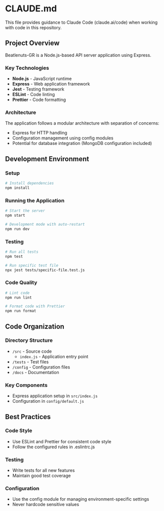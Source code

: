 # CLAUDE.md

This file provides guidance to Claude Code (claude.ai/code) when working with code in this repository.

## Project Overview

Beatlenuts-GR is a Node.js-based API server application using Express.

### Key Technologies
- **Node.js** - JavaScript runtime
- **Express** - Web application framework
- **Jest** - Testing framework
- **ESLint** - Code linting
- **Prettier** - Code formatting

### Architecture
The application follows a modular architecture with separation of concerns:
- Express for HTTP handling
- Configuration management using config modules
- Potential for database integration (MongoDB configuration included)

## Development Environment

### Setup
```bash
# Install dependencies
npm install
```

### Running the Application
```bash
# Start the server
npm start

# Development mode with auto-restart
npm run dev
```

### Testing
```bash
# Run all tests
npm test

# Run specific test file
npx jest tests/specific-file.test.js
```

### Code Quality
```bash
# Lint code
npm run lint

# Format code with Prettier
npm run format
```

## Code Organization

### Directory Structure
- `/src` - Source code
  - `index.js` - Application entry point
- `/tests` - Test files
- `/config` - Configuration files
- `/docs` - Documentation

### Key Components
- Express application setup in `src/index.js`
- Configuration in `config/default.js`

## Best Practices

### Code Style
- Use ESLint and Prettier for consistent code style
- Follow the configured rules in .eslintrc.js

### Testing
- Write tests for all new features
- Maintain good test coverage

### Configuration
- Use the config module for managing environment-specific settings
- Never hardcode sensitive values